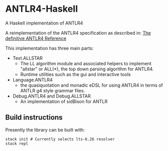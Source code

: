 # ANTLR4-Haskell
A Haskell implementation of ANTLR4

A reimplementation of the ANTLR4 specification as described in:
[The definitive ANTLR4 Reference](https://pragprog.com/book/tpantlr2/the-definitive-antlr-4-reference)

This implementation has three main parts:
- Text.ALLSTAR
  - The LL algorithm module and associated helpers to implement "allstar" or ALL(\*), the top down parsing algorithm for ANTLR4.
  - Runtime utilities such as the gui and interactive tools
- Language.ANTLR4
  - the quasiquotation and monadic eDSL for using ANTLR4 in terms of ANTLR g4 style grammar files.
- Debug.ANTLR4 and Debug.ALLSTAR
  - An implementation of sidBison for ANTLR

## Build instructions
Presently the library can be built with:

```
stack init # Currently selects lts-6.26 resolver
stack repl
```

